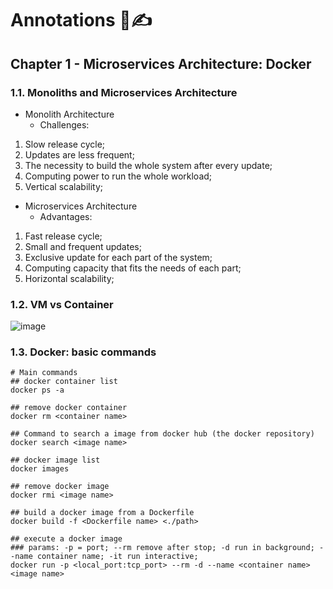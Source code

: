# Annotations 📜✍️

## Chapter 1 - Microservices Architecture: Docker

### 1.1. Monoliths and Microservices Architecture

- Monolith Architecture
    - Challenges:
1. Slow release cycle;
2. Updates are less frequent;
3. The necessity to build the whole system after every update;
4. Computing power to run the whole workload;
5. Vertical scalability;
- Microservices Architecture
    - Advantages:
1. Fast release cycle;
2. Small and frequent updates;
3. Exclusive update for each part of the system;
4. Computing capacity that fits the needs of each part;
5. Horizontal scalability;

### 1.2. VM vs Container

![image](https://user-images.githubusercontent.com/48625700/203542477-81e79654-4f36-417c-bff5-783066f35d5b.png)

### 1.3. Docker: basic commands

```
# Main commands
## docker container list
docker ps -a

## remove docker container
docker rm <container name>

## Command to search a image from docker hub (the docker repository)
docker search <image name>

## docker image list
docker images

## remove docker image
docker rmi <image name>

## build a docker image from a Dockerfile
docker build -f <Dockerfile name> <./path>

## execute a docker image
### params: -p = port; --rm remove after stop; -d run in background; --name container name; -it run interactive;
docker run -p <local_port:tcp_port> --rm -d --name <container name> <image name>
```
